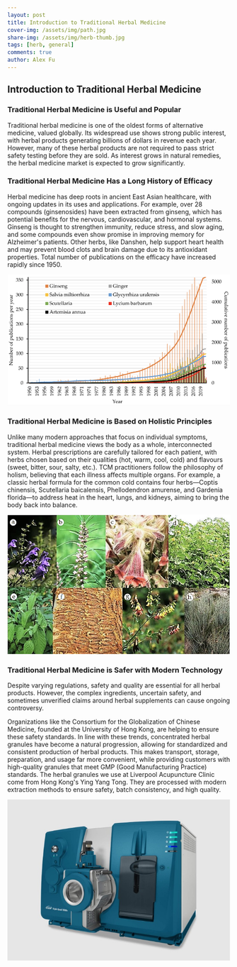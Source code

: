 ```yaml
---
layout: post
title: Introduction to Traditional Herbal Medicine
cover-img: /assets/img/path.jpg
share-img: /assets/img/herb-thumb.jpg
tags: [herb, general]
comments: true
author: Alex Fu
---
```


## Introduction to Traditional Herbal Medicine
### Traditional Herbal Medicine is Useful and Popular

Traditional herbal medicine is one of the oldest forms of alternative medicine, valued globally. Its widespread use shows strong public interest, with herbal products generating billions of dollars in revenue each year. However, many of these herbal products are not required to pass strict safety testing before they are sold. As interest grows in natural remedies, the herbal medicine market is expected to grow significantly. 

### Traditional Herbal Medicine Has a Long History of Efficacy
Herbal medicine has deep roots in ancient East Asian healthcare, with ongoing updates in its uses and applications. For example, over 28 compounds (ginsenosides) have been extracted from ginseng, which has potential benefits for the nervous, cardiovascular, and hormonal systems. Ginseng is thought to strengthen immunity, reduce stress, and slow aging, and some compounds even show promise in improving memory for Alzheimer's patients. Other herbs, like Danshen, help support heart health and may prevent blood clots and brain damage due to its antioxidant properties. Total number of publications on the efficacy have increased rapidly since 1950.

![Hisroty](../assets/img/history-tcm.png)

### Traditional Herbal Medicine is Based on Holistic Principles
Unlike many modern approaches that focus on individual symptoms, traditional herbal medicine views the body as a whole, interconnected system. Herbal prescriptions are carefully tailored for each patient, with herbs chosen based on their qualities (hot, warm, cool, cold) and flavours (sweet, bitter, sour, salty, etc.). TCM practitioners follow the philosophy of holism, believing that each illness affects multiple organs. For example, a classic herbal formula for the common cold contains four herbs—Coptis chinensis, Scutellaria baicalensis, Phellodendron amurense, and Gardenia florida—to address heat in the heart, lungs, and kidneys, aiming to bring the body back into balance.

![Herbs](../assets/img/herbs.png)

### Traditional Herbal Medicine is Safer with Modern Technology
Despite varying regulations, safety and quality are essential for all herbal products. However, the complex ingredients, uncertain safety, and sometimes unverified claims around herbal supplements can cause ongoing controversy.

Organizations like the Consortium for the Globalization of Chinese Medicine, founded at the University of Hong Kong, are helping to ensure these safety standards. In line with these trends, concentrated herbal granules have become a natural progression, allowing for standardized and consistent production of herbal products. This makes transport, storage, preparation, and usage far more convenient, while providing customers with high-quality granules that meet GMP (Good Manufacturing Practice) standards. 
The herbal granules we use at Liverpool Acupuncture Clinic come from Hong Kong's Ying Yang Tong. They are processed with modern extraction methods to ensure safety, batch consistency, and high quality.

![Eqip](../assets/img/lcms.jpg)
